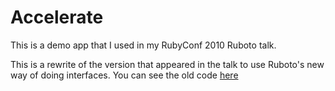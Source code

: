 # Accelerate

This is a demo app that I used in my RubyConf 2010 Ruboto talk.

This is a rewrite of the version that appeared in the talk to use Ruboto's new way of doing interfaces. You can see the old code [here](https://github.com/jackowayed/old-accelerate)
